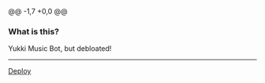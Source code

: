 @@ -1,7 +0,0 @@
### What is this?

Yukki Music Bot, but debloated!

----------------------------------------------------------------------------------------------

[Deploy](https://heroku.com/deploy?template=https://github.com/fourbearscourses/YukkiMusicBot)
